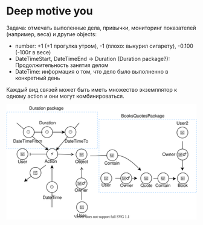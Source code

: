 # Deep motive you
Задача: отмечать выполенные дела, привычки, мониторинг показателей (например, веса) и другие objects:
- number: +1 (+1 прогулка утром), -1 (плохо: выкурил сигарету), -0.100 (-100г в весе)
- DateTimeStart, DateTimeEnd -> Duration (Duration package?): Продолжительность занятия делом
- DateTime: информация о том, что дело было выполненно в конкретный день

Каждый вид связей может быть иметь множество экземплятор к одному action и они могут комбинироваться.

![Scheme](./docs/scheme.drawio.svg)
